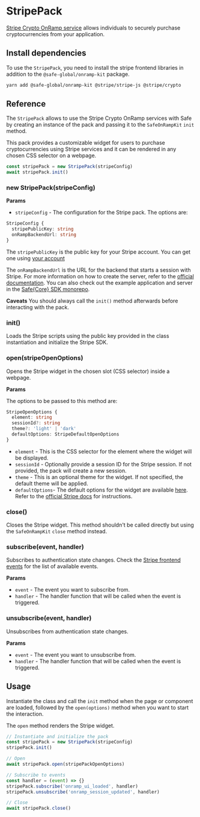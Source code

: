 # StripePack

[Stripe Crypto OnRamp service](https://stripe.com/docs/crypto/overview) allows individuals to securely purchase cryptocurrencies from your application.

## Install dependencies

To use the `StripePack`, you need to install the stripe frontend libraries in addition to the `@safe-global/onramp-kit` package.

```bash
yarn add @safe-global/onramp-kit @stripe/stripe-js @stripe/crypto
```

## Reference

The `StripePack` allows to use the Stripe Crypto OnRamp services with Safe by creating an instance of the pack and passing it to the `SafeOnRampKit` `init` method.

This pack provides a customizable widget for users to purchase cryptocurrencies using Stripe services and it can be rendered in any chosen CSS selector on a webpage.

```typescript
const stripePack = new StripePack(stripeConfig)
await stripePack.init()
```

### new StripePack(stripeConfig)

**Params**

- `stripeConfig` - The configuration for the Stripe pack. The options are:

```typescript
StripeConfig {
  stripePublicKey: string
  onRampBackendUrl: string
}
```

The `stripePublicKey` is the public key for your Stripe account. You can get one using [your account](https://stripe.com/docs/keys#obtain-api-keys)

The `onRampBackendUrl` is the URL for the backend that starts a session with Stripe. For more information on how to create the server, refer to the [official documentation](https://stripe.com/docs/crypto/quickstart#init-stripe). You can also check out the example application and server in the [Safe{Core} SDK monorepo](https://github.com/safe-global/safe-core-sdk/tree/main/packages/onramp-kit/example/server).

**Caveats**
You should always call the `init()` method afterwards before interacting with the pack.

### init()

Loads the Stripe scripts using the public key provided in the class instantiation and initialize the Stripe SDK.

### open(stripeOpenOptions)

Opens the Stripe widget in the chosen slot (CSS selector) inside a webpage.

**Params**

The options to be passed to this method are:

```typescript
StripeOpenOptions {
  element: string
  sessionId?: string
  theme?: 'light' | 'dark'
  defaultOptions: StripeDefaultOpenOptions
}
```

- `element` - This is the CSS selector for the element where the widget will be displayed.
- `sessionId` - Optionally provide a session ID for the Stripe session. If not provided, the pack will create a new session.
- `theme` - This is an optional theme for the widget. If not specified, the default theme will be applied.
- `defaultOptions`- The default options for the widget are available [here](https://github.com/safe-global/safe-core-sdk/blob/f2e8e82d88d815d7b278f605a125f4cfb2816020/packages/onramp-kit/src/packs/stripe/types.ts#L104-L109). Refer to the [official Stripe docs](https://stripe.com/docs/crypto/using-the-api) for instructions.

### close()

Closes the Stripe widget. This method shouldn't be called directly but using the `SafeOnRampKit` `close` method instead.

### subscribe(event, handler)

Subscribes to authentication state changes. Check the [Stripe frontend events](https://stripe.com/docs/crypto/using-the-api#frontend-events) for the list of available events.

**Params**

- `event` - The event you want to subscribe from.
- `handler` - The handler function that will be called when the event is triggered.

### unsubscribe(event, handler)

Unsubscribes from authentication state changes.

**Params**

- `event` - The event you want to unsubscribe from.
- `handler` - The handler function that will be called when the event is triggered.

## Usage

Instantiate the class and call the `init` method when the page or component are loaded, followed by the `open(options)` method when you want to start the interaction.

The `open` method renders the Stripe widget.

```typescript
// Instantiate and initialize the pack
const stripePack = new StripePack(stripeConfig)
stripePack.init()

// Open
await stripePack.open(stripePackOpenOptions)

// Subscribe to events
const handler = (event) => {}
stripePack.subscribe('onramp_ui_loaded', handler)
stripePack.unsubscribe('onramp_session_updated', handler)

// Close
await stripePack.close()
```